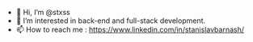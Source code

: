 - 👋 Hi, I’m @stxss
- 👀 I’m interested in back-end and full-stack development.
- 📫 How to reach me : https://www.linkedin.com/in/stanislavbarnash/


<!---
stxss/stxss is a ✨ special ✨ repository because its `README.md` (this file) appears on your GitHub profile.
You can click the Preview link to take a look at your changes.
- 🌱 I’m currently learning Ruby on Rails
- 💞️ I’m looking to collaborate on ...
- Codewars : https://www.codewars.com/users/stxss
- Leetcode : https://leetcode.com/stxss/
--->
